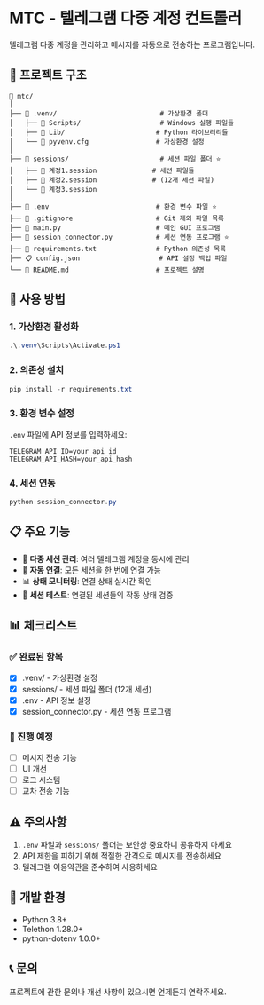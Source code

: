 # MTC - 텔레그램 다중 계정 컨트롤러

텔레그램 다중 계정을 관리하고 메시지를 자동으로 전송하는 프로그램입니다.

## 📂 프로젝트 구조

```text
📂 mtc/
│
├── 📁 .venv/                          # 가상환경 폴더
│   ├── 📁 Scripts/                    # Windows 실행 파일들
│   ├── 📁 Lib/                       # Python 라이브러리들
│   └── 📄 pyvenv.cfg                 # 가상환경 설정
│
├── 📁 sessions/                       # 세션 파일 폴더 ⭐
│   ├── 🔑 계정1.session              # 세션 파일들
│   ├── 🔑 계정2.session              # (12개 세션 파일)
│   └── 🔑 계정3.session
│
├── 🔐 .env                           # 환경 변수 파일 ⭐
├── 📘 .gitignore                     # Git 제외 파일 목록
├── 🐍 main.py                        # 메인 GUI 프로그램
├── 🐍 session_connector.py           # 세션 연동 프로그램 ⭐
├── 📝 requirements.txt               # Python 의존성 목록
├── 📋 config.json                    # API 설정 백업 파일
└── 📘 README.md                      # 프로젝트 설명
```

## 🚀 사용 방법

### 1. 가상환경 활성화

```powershell
.\.venv\Scripts\Activate.ps1
```

### 2. 의존성 설치

```powershell
pip install -r requirements.txt
```

### 3. 환경 변수 설정

`.env` 파일에 API 정보를 입력하세요:

```env
TELEGRAM_API_ID=your_api_id
TELEGRAM_API_HASH=your_api_hash
```

### 4. 세션 연동

```powershell
python session_connector.py
```

## 📋 주요 기능

- 🔄 **다중 세션 관리**: 여러 텔레그램 계정을 동시에 관리
- 🚀 **자동 연결**: 모든 세션을 한 번에 연결 가능
- 📊 **상태 모니터링**: 연결 상태 실시간 확인
- 🧪 **세션 테스트**: 연결된 세션들의 작동 상태 검증

## 📊 체크리스트

### ✅ 완료된 항목

- [x] .venv/ - 가상환경 설정
- [x] sessions/ - 세션 파일 폴더 (12개 세션)
- [x] .env - API 정보 설정
- [x] session_connector.py - 세션 연동 프로그램

### 🔄 진행 예정

- [ ] 메시지 전송 기능
- [ ] UI 개선
- [ ] 로그 시스템
- [ ] 교차 전송 기능

## ⚠️ 주의사항

1. `.env` 파일과 `sessions/` 폴더는 보안상 중요하니 공유하지 마세요
2. API 제한을 피하기 위해 적절한 간격으로 메시지를 전송하세요
3. 텔레그램 이용약관을 준수하여 사용하세요

## 🔧 개발 환경

- Python 3.8+
- Telethon 1.28.0+
- python-dotenv 1.0.0+

## 📞 문의

프로젝트에 관한 문의나 개선 사항이 있으시면 언제든지 연락주세요.

